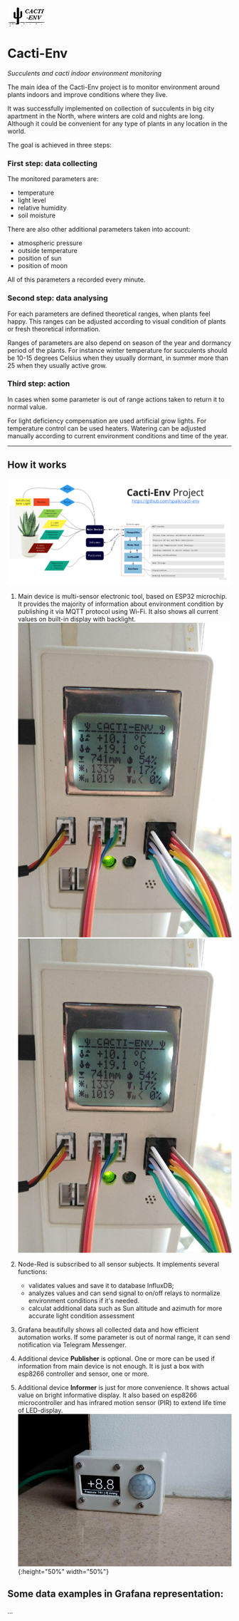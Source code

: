 ![Cacti-Env Logo](devices/main-device/static/cacti-env-welcome-bitmap.bmp)

Cacti-Env 
=========
_Succulents and cacti indoor environment monitoring_

The main idea of the Cacti-Env project is to monitor environment around plants indoors and improve conditions where they live.

It was successfully implemented on collection of succulents in big city apartment in the North, where winters are cold and nights are long. Although it could be convenient for any type of plants in any location in the world.   

The goal is achieved in three steps: 
 

### First step: data collecting

The monitored parameters are:
- temperature
- light level
- relative humidity
- soil moisture

There are also other additional parameters taken into account:
- atmospheric pressure
- outside temperature
- position of sun 
- position of moon
   
All of this parameters a recorded every minute. 


### Second step: data analysing

For each parameters are defined theoretical ranges, when plants feel happy. This ranges can be adjusted according to visual condition of plants or fresh theoretical information.

Ranges of parameters are also depend on season of the year and dormancy period of the plants. For instance winter temperature for succulents should be 10-15 degrees Celsius when they usually dormant, in summer more than 25 when they usually active grow. 

### Third step: action

In cases when some parameter is out of range actions taken to return it to normal value. 

For light deficiency compensation are used artificial grow lights. For temperature control can be used heaters. Watering can be adjusted manually according to current environment conditions and time of the year. 

------

## How it works 
![Cacti-Env Main Scheme](static/cacti-env_main_scheme.jpg)

1. Main device is multi-sensor electronic tool, based on ESP32 microchip. It provides the majority of information about environment condition by publishing it via MQTT protocol using Wi-Fi. It also shows all current values on built-in display with backlight.
![Cacti-Env Main Device](devices/main-device/static/cacti-env_main-device_final_on.jpg?s=50)
![Cacti-Env Main Device](devices/main-device/static/cacti-env_main-device_final_on.jpg)
 
2. Node-Red is subscribed to all sensor subjects. It implements several functions:
    - validates values and save it to database InfluxDB;
    - analyzes values and can send signal to on/off relays to normalize environment conditions if it's needed.
    - calculat additional data such as Sun altitude and azimuth for more accurate light condition assessment   
3. Grafana beautifully shows all collected data and how efficient automation works.  If some parameter is out of normal range, it can send notification via Telegram Messenger.
4. Additional device **Publisher** is optional. One or more can be used if information from main device is not enough. It is just a box with esp8266 controller and sensor, one or more.  
5. Additional device **Informer** is just for more convenience. It shows actual value on bright informative display. It also based on esp8266 microcontroller and has infrared motion sensor (PIR) to extend life time of LED-display.
![Informer Device](devices/informer/static/informer_small.jpg){:height="50%" width="50%"}
  
  
## Some data examples in Grafana representation:

...
